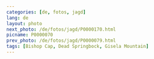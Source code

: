 ```yaml
---
categories: [de, fotos, jagd]
lang: de
layout: photo
next_photo: /de/fotos/jagd/P0000170.html
picname: P0000070
prev_photo: /de/fotos/jagd/P0000079.html
tags: [Bishop Cap, Dead Springbock, Gisela Mountain]
---
```

